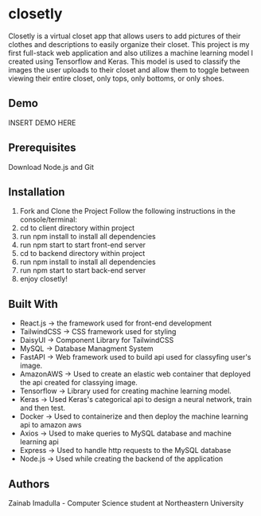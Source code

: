 # closetly

Closetly is a virtual closet app that allows users to add pictures of their clothes and descriptions to easily organize their closet. This project is
my first full-stack web application and also utilizes a machine learning model I created using Tensorflow and Keras. This model is used to classify the images the user uploads to their closet and allow them to toggle between viewing their entire closet, only tops, only bottoms, or only shoes. 

## Demo

INSERT DEMO HERE

## Prerequisites

Download Node.js and Git

## Installation

1. Fork and Clone the Project
Follow the following instructions in the console/terminal:
2. cd to client directory within project
3. run npm install to install all dependencies
4. run npm start to start front-end server
5. cd to backend directory within project
6. run npm install to install all dependencies
7. run npm start to start back-end server
8. enjoy closetly!

   
## Built With
- React.js -> the framework used for front-end development
- TailwindCSS -> CSS framework used for styling
- DaisyUI -> Component Library for TailwindCSS
- MySQL -> Database Managment System 
- FastAPI -> Web framework used to build api used for classyfing user's image.
- AmazonAWS -> Used to create an elastic web container that deployed the api created for classying image.
- Tensorflow -> Library used for creating machine learning model. 
- Keras -> Used Keras's categorical api to design a neural network, train and then test. 
- Docker -> Used to containerize and then deploy the machine learning api to amazon aws
- Axios -> Used to make queries to MySQL database and machine learning api
- Express -> Used to handle http requests to the MySQL database
- Node.js -> Used while creating the backend of the application

## Authors
Zainab Imadulla - Computer Science student at Northeastern University 

